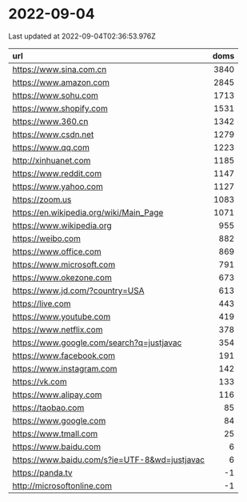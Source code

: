 # 2022-09-04

<!-- BEGIN -->
Last updated at 2022-09-04T02:36:53.976Z

url | doms
:- | -:
https://www.sina.com.cn | 3840
https://www.amazon.com | 2845
https://www.sohu.com | 1713
https://www.shopify.com | 1531
https://www.360.cn | 1342
https://www.csdn.net | 1279
https://www.qq.com | 1223
http://xinhuanet.com | 1185
https://www.reddit.com | 1147
https://www.yahoo.com | 1127
https://zoom.us | 1083
https://en.wikipedia.org/wiki/Main_Page | 1071
https://www.wikipedia.org | 955
https://weibo.com | 882
https://www.office.com | 869
https://www.microsoft.com | 791
https://www.okezone.com | 673
https://www.jd.com/?country=USA | 613
https://live.com | 443
https://www.youtube.com | 419
https://www.netflix.com | 378
https://www.google.com/search?q=justjavac | 354
https://www.facebook.com | 191
https://www.instagram.com | 142
https://vk.com | 133
https://www.alipay.com | 116
https://taobao.com | 85
https://www.google.com | 84
https://www.tmall.com | 25
https://www.baidu.com | 6
https://www.baidu.com/s?ie=UTF-8&wd=justjavac | 6
https://panda.tv | -1
http://microsoftonline.com | -1
<!-- END -->
